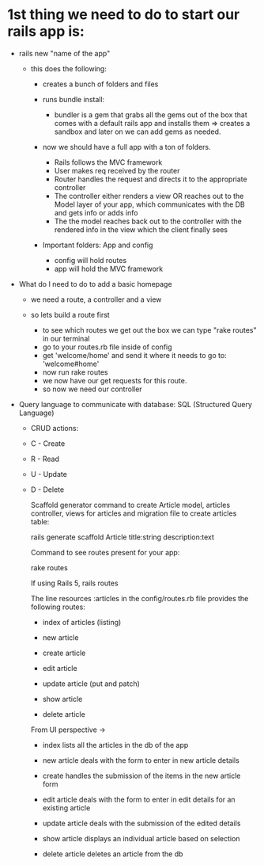 # 1st thing we need to do to start our rails app is:
- rails new "name of the app"
  - this does the following:
      - creates a bunch of folders and files
      - runs bundle install:
          - bundler is a gem that grabs all the gems out of the box that comes with a default rails app and installs them => creates a sandbox and later on we can add gems as needed.
      - now we should have a full app with a ton of folders.
        - Rails follows the MVC framework
        - User makes req received by the router
        - Router handles the request and directs it to the appropriate controller
        - The controller either renders a view OR reaches out to the Model layer of your app, which communicates with the DB and gets info or adds info
        - The the model reaches back out to the controller with the rendered info in the view which the client finally sees

      - Important folders: App and config
        - config will hold routes
        - app will hold the MVC framework

- What do I need to do to add a basic homepage
    - we need a route, a controller and a view

    - so lets build a route first
      - to see which routes we get out the box we can type "rake routes" in our terminal
      - go to your routes.rb file inside of config
      - get 'welcome/home' and send it where it needs to go to: 'welcome#home'
      - now run rake routes
      - we now have our get requests for this route.
      - so now we need our controller


- Query language to communicate with database: SQL (Structured Query Language)

    - CRUD actions:

    - C - Create

    - R - Read

    - U - Update

    - D - Delete

      Scaffold generator command to create Article model, articles controller, views for articles and migration file to create articles table:

      rails generate scaffold Article title:string description:text

      Command to see routes present for your app:

      rake routes

      If using Rails 5, rails routes

      The line resources :articles in the config/routes.rb file provides the following routes:

      - index of articles (listing)

      - new article

      - create article

      - edit article

      - update article (put and patch)

      - show article

      - delete article

      From UI perspective ->

      - index lists all the articles in the db of the app

      - new article deals with the form to enter in new article details

      - create handles the submission of the items in the new article form

      - edit article deals with the form to enter in edit details for an existing article

      - update article deals with the submission of the edited details

      - show article displays an individual article based on selection

      - delete article deletes an article from the db
